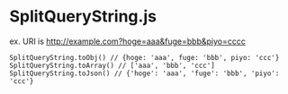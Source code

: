 # SplitQueryString.js

ex. URI is http://example.com?hoge=aaa&fuge=bbb&piyo=cccc

```
SplitQueryString.toObj() // {hoge: 'aaa', fuge: 'bbb', piyo: 'ccc'}
SplitQueryString.toArray() // ['aaa', 'bbb', 'ccc']
SplitQueryString.toJson() // {'hoge': 'aaa', 'fuge': 'bbb', 'piyo': 'ccc'}
```
